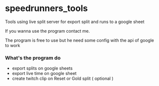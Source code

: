 # speedrunners_tools
Tools using live split server for export split and runs to a google sheet

If you wanna use the program contact me.

The program is free to use but he need some config with the api of google to work

### What's the program do
- export splits on google sheets
- export live time on google sheet
- create twitch clip on Reset or Gold split ( optional )
  
